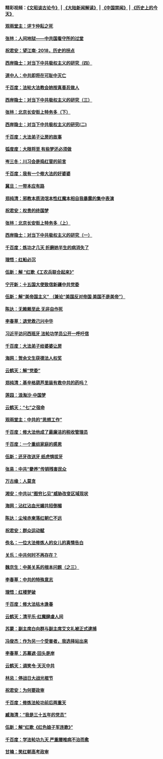 #### 精彩视频：[《文昭谈古论今》](https://github.com/gfw-breaker/wenzhao/blob/master/README.md?t=12050631) | [《大陆新闻解读》](https://github.com/gfw-breaker/ntdtv-comedy/blob/master/README.md?t=12050631) | [《中国禁闻》](https://github.com/gfw-breaker/ntdtv-news/blob/master/README.md?t=12050631) | [《历史上的今天》](https://github.com/gfw-breaker/today-in-history/blob/master/README.md?t=12050631) 

#### [观雨堂主：评卞仲耘之死](../pages/nsc993/n10891901.md?t=12050631) 

#### [张林：人间地狱——中共国看守所的过堂](../pages/nsc993/n10891002.md?t=12050631) 

#### [祝君安：望江南‧ 2018，历史的拐点](../pages/nsc993/n10889460.md?t=12050631) 

#### [西岸隐士：对当下中共极权主义的研究（四）](../pages/nsc993/n10887490.md?t=12050631) 

#### [道中人：中共即将在可耻中灭亡](../pages/nsc993/n10887956.md?t=12050631) 

#### [千百度：法轮大法教会她按真善忍做人](../pages/nsc993/n10887637.md?t=12050631) 

#### [西岸隐士：对当下中共极权主义的研究（三）](../pages/nsc993/n10882983.md?t=12050631) 

#### [张林：北京长安街上特务多（下）](../pages/nsc993/n10884987.md?t=12050631) 

#### [西岸隐士：对当下中共极权主义的研究(二)](../pages/nsc993/n10878756.md?t=12050631) 

#### [千百度：大法弟子让房的故事](../pages/nsc993/n10883156.md?t=12050631) 

#### [弧度度：大限将至 有些梦还必须做](../pages/nsc993/n10882718.md?t=12050631) 

#### [岑三冬：川习会是捣红营的前言](../pages/nsc993/n10881767.md?t=12050631) 

#### [千百度：我有一个修大法的好婆婆](../pages/nsc993/n10880660.md?t=12050631) 

#### [冀旦：一带本应有路](../pages/nsc993/n10880340.md?t=12050631) 

#### [郑纯清：邪教本质流氓本性红魔本相自我暴露的集中表演](../pages/nsc993/n10880329.md?t=12050631) 

#### [祝君安：权贵的终国梦](../pages/nsc993/n10880242.md?t=12050631) 

#### [张林：北京长安街上特务多（上）](../pages/nsc993/n10880009.md?t=12050631) 

#### [西岸隐士：对当下中共极权主义的研究（一）](../pages/nsc993/n10878740.md?t=12050631) 

#### [千百度：炼功才几天 折磨她半生的病消失了](../pages/nsc993/n10878447.md?t=12050631) 

#### [理悟：红船必沉](../pages/nsc993/n10877545.md?t=12050631) 

#### [伍新：解 “红歌《工农兵联合起来》”](../pages/nsc993/n10876264.md?t=12050631) 

#### [宁开新：十五国大使致信新疆中共党委](../pages/nsc993/n10876212.md?t=12050631) 

#### [伍新：解“美帝国主义” （兼论“美国反对帝国 美国不是美帝”）](../pages/nsc993/n10874688.md?t=12050631) 

#### [陈达：无赖赖至此 无非自作死](../pages/nsc993/n10874640.md?t=12050631) 

#### [李春草：退党救己兴中华](../pages/nsc993/n10874600.md?t=12050631) 

#### [习近平访问西班牙 法轮功学员公开一呼吁信](../pages/nsc993/n10873818.md?t=12050631) 

#### [千百度：大法弟子给婆婆让房](../pages/nsc993/n10870567.md?t=12050631) 

#### [海网：贺余文生获德法人权奖](../pages/nsc993/n10869990.md?t=12050631) 

#### [云鹤天：解“党委”](../pages/nsc993/n10869977.md?t=12050631) 

#### [郑纯清：基辛格葫芦里装有救中共的药吗？](../pages/nsc993/n10868192.md?t=12050631) 

#### [莲园：浪淘沙‧中国梦](../pages/nsc993/n10868184.md?t=12050631) 

#### [云鹤天：“七”之宿命](../pages/nsc993/n10868163.md?t=12050631) 

#### [观雨堂主：中共的“思想工作”](../pages/nsc993/n10868076.md?t=12050631) 

#### [千百度：修大法他成了最廉洁的税收管理员](../pages/nsc993/n10867964.md?t=12050631) 

#### [千百度：一个重组家庭的感恩](../pages/nsc993/n10865204.md?t=12050631) 

#### [伍新：还牙改送牙 纸虎惧拔牙](../pages/nsc993/n10863679.md?t=12050631) 

#### [张易：中共“豢养”传销残害民众](../pages/nsc993/n10864740.md?t=12050631) 

#### [万古缘：人莫贪](../pages/nsc993/n10863667.md?t=12050631) 

#### [湘安：中共以“图穷匕见”威胁改变区域现状](../pages/nsc993/n10864609.md?t=12050631) 

#### [海网：沾红沾血光媚共招倒楣](../pages/nsc993/n10863591.md?t=12050631) 

#### [陈达：尘埃赤柬落红朝亡不远](../pages/nsc993/n10863562.md?t=12050631) 

#### [祝君安：群众运动赋](../pages/nsc993/n10863448.md?t=12050631) 

#### [佚名：一位大法修炼人的女儿的真情告白](../pages/nsc993/n10861395.md?t=12050631) 

#### [关乐：中共何时不再存在？](../pages/nsc993/n10860742.md?t=12050631) 

#### [魏京生：中美关系的根本问题（之三）](../pages/nsc993/n10860643.md?t=12050631) 

#### [李春草：中共的特殊意志](../pages/nsc993/n10860705.md?t=12050631) 

#### [理悟：红楼梦破](../pages/nsc993/n10855545.md?t=12050631) 

#### [千百度：修大法枯木逢春](../pages/nsc993/n10855876.md?t=12050631) 

#### [云鹤天：清平乐‧红魔肆虐人间](../pages/nsc993/n10855540.md?t=12050631) 

#### [苏蒙：副主席白向群与副主席艾文礼被正式逮捕](../pages/nsc993/n10853816.md?t=12050631) 

#### [冯俊杰：作为另一个受害者，我选择站出来](../pages/nsc993/n10854203.md?t=12050631) 

#### [李春草：苏幕遮‧回头是岸](../pages/nsc993/n10853697.md?t=12050631) 

#### [云鹤天：调笑令‧天灭中共](../pages/nsc993/n10852934.md?t=12050631) 

#### [林忌：停战日大战光棍节](../pages/nsc993/n10852809.md?t=12050631) 

#### [祝君安：为何要政审](../pages/nsc993/n10852927.md?t=12050631) 

#### [千百度：修炼法轮功前后两重天](../pages/nsc993/n10851915.md?t=12050631) 

#### [臧海清：“我是三十五年的党员”](../pages/nsc993/n10851897.md?t=12050631) 

#### [伍新：解“红歌《红色娘子军连歌》”](../pages/nsc993/n10848346.md?t=12050631) 

#### [千百度：学法轮功九天 严重腰椎病不治而愈](../pages/nsc993/n10848063.md?t=12050631) 

#### [甘楠：笑红朝高考政审](../pages/nsc993/n10848051.md?t=12050631) 

